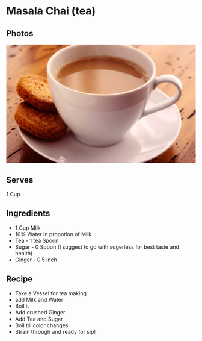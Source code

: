# Masala Chai (tea)

## Photos

![Tea](photos/Tea.jpeg?raw=true "Tea")

## Serves 
1 Cup

## Ingredients
* 1 Cup Milk
* 10% Water in propotion of Milk
* Tea - 1 tea Spoon 
* Sugar - 0 Spoon (I suggest to go with sugerless for best taste and health)
* Ginger - 0.5 inch

## Recipe
* Take a Vessel for tea making
* add Milk and Water
* Boil it 
* Add crushed Ginger
* Add Tea and Sugar
* Boil till color changes
* Strain through and ready for sip!
